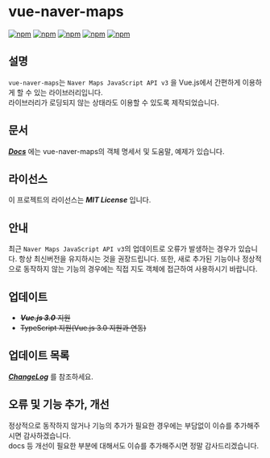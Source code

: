 # vue-naver-maps
[![npm](https://img.shields.io/npm/v/vue-naver-maps.svg?style=flat-square)](https://www.npmjs.com/package/vue-naver-maps)
[![npm](https://img.shields.io/npm/dt/vue-naver-maps.svg?style=flat-square)](https://www.npmjs.com/package/vue-naver-maps)
[![npm](https://img.shields.io/npm/l/vue-naver-maps.svg?registry_uri=https%3A%2F%2Fregistry.npmjs.com&style=flat-square)](https://opensource.org/licenses/MIT)
[![npm](https://img.shields.io/badge/문서-한국어-blue.svg?style=flat-square)](https://shin-jaeheon.github.io/vue-naver-maps/)
[![npm](https://img.shields.io/badge/Docs-English-green.svg?style=flat-square)](https://shin-jaeheon.github.io/vue-naver-maps/#/en/)
## 설명
`vue-naver-maps`는 `Naver Maps JavaScript API v3` 을 Vue.js에서 간편하게 이용하게 할 수 있는 라이브러리입니다. <br>
라이브러리가 로딩되지 않는 상태라도 이용할 수 있도록 제작되었습니다.
  
## 문서
***[Docs](https://shin-jaeheon.github.io/vue-naver-maps)*** 에는 vue-naver-maps의 객체 명세서 및 도움말, 예제가 있습니다.

## 라이선스
이 프로젝트의 라이선스는 ***MIT License*** 입니다.

## 안내
최근 `Naver Maps JavaScript API v3`의 업데이트로 오류가 발생하는 경우가 있습니다. 항상 최신버전을 유지하시는 것을 권장드립니다. 또한, 새로 추가된 기능이나 정상적으로 동작하지 않는 기능의 경우에는 직접 지도 객체에 접근하여 사용하시기 바랍니다.

## 업데이트
* ~~***Vue.js 3.0*** 지원~~
* ~~TypeScript 지원(Vue.js 3.0 지원과 연동)~~ 

## 업데이트 목록
***[ChangeLog](https://github.com/Shin-JaeHeon/vue-naver-maps/blob/master/CHANGELOG.md)*** 를 참조하세요.

## 오류 및 기능 추가, 개선
정상적으로 동작하지 않거나 기능의 추가가 필요한 경우에는 부담없이 이슈를 추가해주시면 감사하겠습니다.<br>
docs 등 개선이 필요한 부분에 대해서도 이슈를 추가해주시면 정말 감사드리겠습니다.
